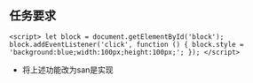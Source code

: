 ## 任务要求
 `<script>
       let block = document.getElementById('block');
       block.addEventListener('click', function () {
           block.style = 'background:blue;width:100px;height:100px;';
       });
   </script>`
   
 - 将上述功能改为san是实现